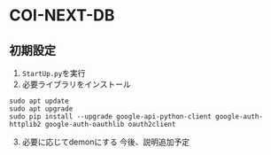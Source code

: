 # COI-NEXT-DB

## 初期設定
1. `StartUp.py`を実行
2. 必要ライブラリをインストール
```bash:Terminal
sudo apt update 
sudo apt upgrade
sudo pip install --upgrade google-api-python-client google-auth-httplib2 google-auth-oauthlib oauth2client
```
3. 必要に応じてdemonにする
今後、説明追加予定